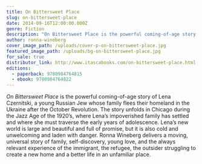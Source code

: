 ```yaml
---
title: On Bittersweet Place
slug: on-bittersweet-place
date: 2014-09-16T12:00:00.000Z
genre: Fiction
description: "On Bittersweet Place is the powerful coming-of-age story of Lena Czernitski, a young Russian Jew whose family flees their homeland in the Ukraine after the October Revolution."
author: ronna-wineberg
cover_image_path: /uploads/cover-p-on-bittersweet-place.jpg
featured_image_path: /uploads/bg-on-bittersweet-place.jpg
for_sale: true
distributor_link: http://www.itascabooks.com/on-bittersweet-place.html
editions:
  - paperback: 9780984764815
  - ebook: 9780984764822
---
```

_On Bittersweet Place_ is the powerful coming-of-age story of Lena Czernitski, a young Russian Jew whose family flees their homeland in the Ukraine after the October Revolution. The story unfolds in Chicago during the Jazz Age of the 1920’s, where Lena’s impoverished family has settled and where she must traverse the early years of adolescence. Lena’s new world is large and beautiful and full of promise, but it is also cold and unwelcoming and laden with danger. Ronna Wineberg delivers a moving, universal story of family, self-discovery, young love, and the always relevant experience of the immigrant, the refugee, the outsider struggling to create a new home and a better life in an unfamiliar place.<span id="selection-marker-1" class="redactor-selection-marker"></span>
